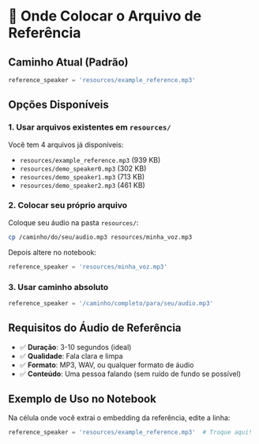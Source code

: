 # 📁 Onde Colocar o Arquivo de Referência

## Caminho Atual (Padrão)
```python
reference_speaker = 'resources/example_reference.mp3'
```

## Opções Disponíveis

### 1. Usar arquivos existentes em `resources/`
Você tem 4 arquivos já disponíveis:
- `resources/example_reference.mp3` (939 KB)
- `resources/demo_speaker0.mp3` (302 KB)
- `resources/demo_speaker1.mp3` (713 KB)
- `resources/demo_speaker2.mp3` (461 KB)

### 2. Colocar seu próprio arquivo
Coloque seu áudio na pasta `resources/`:
```bash
cp /caminho/do/seu/audio.mp3 resources/minha_voz.mp3
```

Depois altere no notebook:
```python
reference_speaker = 'resources/minha_voz.mp3'
```

### 3. Usar caminho absoluto
```python
reference_speaker = '/caminho/completo/para/seu/audio.mp3'
```

## Requisitos do Áudio de Referência

- ✅ **Duração**: 3-10 segundos (ideal)
- ✅ **Qualidade**: Fala clara e limpa
- ✅ **Formato**: MP3, WAV, ou qualquer formato de áudio
- ✅ **Conteúdo**: Uma pessoa falando (sem ruído de fundo se possível)

## Exemplo de Uso no Notebook

Na célula onde você extrai o embedding da referência, edite a linha:

```python
reference_speaker = 'resources/example_reference.mp3'  # Troque aqui!
```
